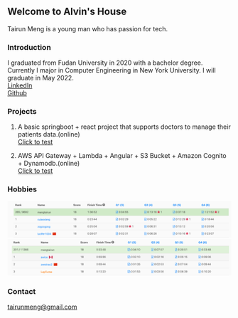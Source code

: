 ## Welcome to Alvin's House

Tairun Meng is a young man who has passion for tech.

### Introduction

I graduated from Fudan University in 2020 with a bachelor degree. Currently I major in Computer Engineering in New York University. I will graduate in May 2022.
<br/>
<a href="https://www.linkedin.com/in/tairun-meng-27b453150/">LinkedIn</a><br/>
<a href="https://github.com/381352903">Github</a><br/>


### Projects

1. A basic springboot + react project that supports doctors to manage their patients data.(online)<br/>
<a href="http://3.128.153.85:3000/">Click to test</a>

2. AWS API Gateway + Lambda + Angular + S3 Bucket + Amazon Cognito + Dynamodb.(online)<br/>
<a href="http://com.meng.compare-yourself.s3-website.us-east-2.amazonaws.com/">Click to test</a>

### Hobbies
<img src="/images/contest1.jpg"/>
<img src="/images/contest3.jpg"/>




### Contact

tairunmeng@gmail.com
